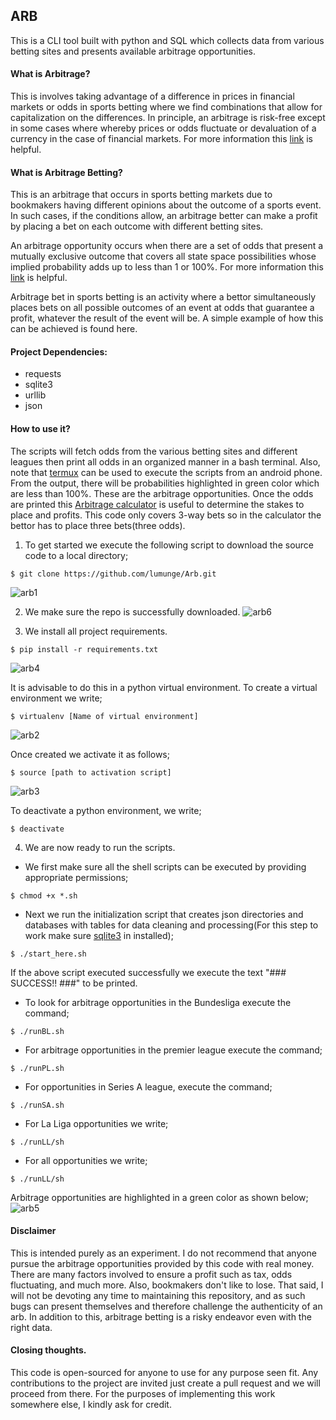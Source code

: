 ## ARB

This is a CLI tool built with python and SQL which collects data from various betting sites and presents available arbitrage opportunities.

#### What is Arbitrage?

This is involves taking advantage of a difference in prices in financial markets or odds in sports betting where we find combinations that allow for capitalization on the differences.
In principle, an arbitrage is risk-free except in some cases where whereby prices or odds fluctuate or devaluation of a currency in the case of financial markets.
For more information this [link](https://en.wikipedia.org/wiki/Arbitrage) is helpful.

#### What is Arbitrage Betting?

This is an arbitrage that occurs in sports betting markets due to bookmakers having different opinions about the outcome of a sports event. In such cases, if the conditions allow, an arbitrage better can make a profit by placing a bet on each outcome with different betting sites.

An arbitrage opportunity occurs when there are a set of odds that present a mutually exclusive outcome that covers all state space possibilities whose implied probability adds up to less than 1 or 100%.
For more information this [link](https://en.wikipedia.org/wiki/Arbitrage_betting) is helpful.

Arbitrage bet in sports betting is an activity where a bettor simultaneously places bets on all possible outcomes of an event at odds that guarantee a profit, whatever the result of the event will be. A simple example of how this can be achieved is found here.

#### Project Dependencies:

- requests
- sqlite3
- urllib
- json

#### How to use it?

The scripts will fetch odds from the various betting sites and different leagues then print all odds in an organized manner in a bash terminal. Also, note that [termux](https://play.google.com/store/apps/details?id=com.termux) can be used to execute the scripts from an android phone. From the output, there will be probabilities highlighted in green color which are less than 100%. These are the arbitrage opportunities. Once the odds are printed this [Arbitrage calculator](https://thearbacademy.com/arbitrage-betting-calculator/) is useful to determine the stakes to place and profits. This code only covers 3-way bets so in the calculator the bettor has to place three bets(three odds).

1. To get started we execute the following script to download the source code to a local directory;

```
$ git clone https://github.com/lumunge/Arb.git
```

![arb1](https://github.com/lumunge/Arb/blob/master/img/arb1.png)

2. We make sure the repo is successfully downloaded.
   ![arb6](https://github.com/lumunge/Arb/blob/master/img/arb6.png)

3. We install all project requirements.

```
$ pip install -r requirements.txt
```

![arb4](https://github.com/lumunge/Arb/blob/master/img/arb4.png)

It is advisable to do this in a python virtual environment.
To create a virtual environment we write;

```
$ virtualenv [Name of virtual environment]
```

![arb2](https://github.com/lumunge/Arb/blob/master/img/arb2.png)

Once created we activate it as follows;

```
$ source [path to activation script]
```

![arb3](https://github.com/lumunge/Arb/blob/master/img/arb3.png)

To deactivate a python environment, we write;

```
$ deactivate
```

4. We are now ready to run the scripts.

- We first make sure all the shell scripts can be executed by providing appropriate permissions;

```
$ chmod +x *.sh
```

- Next we run the initialization script that creates json directories and databases with tables for data cleaning and processing(For this step to work make sure [sqlite3](https://linuxhint.com/install-sqlite-ubuntu-linux-mint/) in installed);

```
$ ./start_here.sh
```

If the above script executed successfully we execute the text "### SUCCESS!! ###" to be printed.

- To look for arbitrage opportunities in the Bundesliga execute the command;

```
$ ./runBL.sh
```

- For arbitrage opportunities in the premier league execute the command;

```
$ ./runPL.sh
```

- For opportunities in Series A league, execute the command;

```
$ ./runSA.sh
```

- For La Liga opportunities we write;

```
$ ./runLL/sh
```

- For all opportunities we write;

```
$ ./runLL/sh
```

Arbitrage opportunities are highlighted in a green color as shown below;
![arb5](https://github.com/lumunge/Arb/blob/master/img/arb5.png)

#### Disclaimer

This is intended purely as an experiment. I do not recommend that anyone pursue the arbitrage opportunities provided by this code with real money. There are many factors involved to ensure a profit such as tax, odds fluctuating, and much more. Also, bookmakers don't like to lose. That said, I will not be devoting any time to maintaining this repository, and as such bugs can present themselves and therefore challenge the authenticity of an arb. In addition to this, arbitrage betting is a risky endeavor even with the right data.

#### Closing thoughts.

This code is open-sourced for anyone to use for any purpose seen fit. Any contributions to the project are invited just create a pull request and we will proceed from there. For the purposes of implementing this work somewhere else, I kindly ask for credit.
